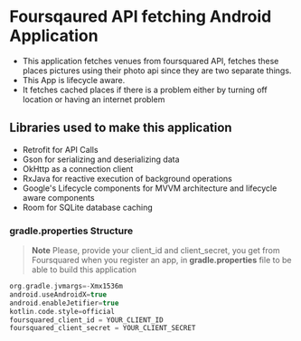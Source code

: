 # Foursqaured API fetching Android Application

- This application fetches venues from foursquared API, fetches these places pictures using their photo api since they are two separate things. 
- This App is lifecycle aware. 
- It fetches cached places if there is a problem either by turning off location or having an internet problem

## Libraries used to make this application
- Retrofit for API Calls
- Gson for serializing and deserializing data
- OkHttp as a connection client
- RxJava for reactive execution of background operations
- Google's Lifecycle components for MVVM architecture and lifecycle aware components
- Room for SQLite database caching

### gradle.properties Structure

> **Note**
Please, provide your client_id and client_secret, you get from Foursquared when you register an app, in **gradle.properties** file to be able to build this application

```Groovy
org.gradle.jvmargs=-Xmx1536m
android.useAndroidX=true
android.enableJetifier=true
kotlin.code.style=official
foursquared_client_id = YOUR_CLIENT_ID
foursquared_client_secret = YOUR_CLIENT_SECRET
```

